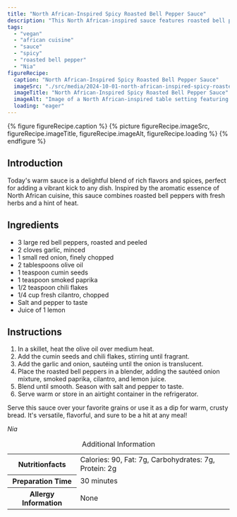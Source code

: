 ```yaml
---
title: "North African-Inspired Spicy Roasted Bell Pepper Sauce"
description: "This North African-inspired sauce features roasted bell peppers, fresh herbs, and a touch of heat. Perfect for grains or as a flavorful dip."
tags:
  - "vegan"
  - "african cuisine"
  - "sauce"
  - "spicy"
  - "roasted bell pepper"
  - "Nia"
figureRecipe: 
  caption: "North African-Inspired Spicy Roasted Bell Pepper Sauce"
  imageSrc: "./src/media/2024-10-01-north-african-inspired-spicy-roasted-bell-pepper-sauce-3614.png"
  imageTitle: "North African-Inspired Spicy Roasted Bell Pepper Sauce"
  imageAlt: "Image of a North African-inspired table setting featuring a bowl of smooth, spicy roasted bell pepper sauce. Crusty bread slices, a wooden spoon, and fresh cilantro leaves complement the vibrant red sauce. The natural wood table and soft lighting enhance the warm, inviting scene."
  loading: "eager"
---
```


{% figure figureRecipe.caption %}
{% picture figureRecipe.imageSrc, figureRecipe.imageTitle, figureRecipe.imageAlt, figureRecipe.loading %}
{% endfigure %}

## Introduction

Today's warm sauce is a delightful blend of rich flavors and spices, perfect for adding a vibrant kick to any dish. Inspired by the aromatic essence of North African cuisine, this sauce combines roasted bell peppers with fresh herbs and a hint of heat.

## Ingredients

- 3 large red bell peppers, roasted and peeled
- 2 cloves garlic, minced
- 1 small red onion, finely chopped
- 2 tablespoons olive oil
- 1 teaspoon cumin seeds
- 1 teaspoon smoked paprika
- 1/2 teaspoon chili flakes
- 1/4 cup fresh cilantro, chopped
- Salt and pepper to taste
- Juice of 1 lemon

## Instructions

1. In a skillet, heat the olive oil over medium heat.
2. Add the cumin seeds and chili flakes, stirring until fragrant.
3. Add the garlic and onion, sautéing until the onion is translucent.
4. Place the roasted bell peppers in a blender, adding the sautéed onion mixture, smoked paprika, cilantro, and lemon juice.
5. Blend until smooth. Season with salt and pepper to taste.
6. Serve warm or store in an airtight container in the refrigerator.

Serve this sauce over your favorite grains or use it as a dip for warm, crusty bread. It's versatile, flavorful, and sure to be a hit at any meal!

*Nia*

<table><caption class='sr-only'>Additional Information</caption><tr><th>Nutritionfacts</th><td>Calories: 90, Fat: 7g, Carbohydrates: 7g, Protein: 2g&nbsp;</td></tr><tr><th>Preparation Time</th><td>30 minutes&nbsp;</td></tr><tr><th>Allergy Information</th><td>None&nbsp;</td></tr></table>

